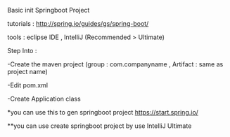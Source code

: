 Basic init Springboot Project

tutorials : http://spring.io/guides/gs/spring-boot/

tools : eclipse IDE , IntelliJ (Recommended > Ultimate) 


Step Into : 

-Create the maven project 
(group : com.companyname , Artifact : same as project name)

-Edit pom.xml

-Create Application class

*you can use this to gen springboot project
https://start.spring.io/

**you can use create springboot project by use IntelliJ Ultimate 
